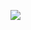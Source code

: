 ![](https://cloud.githubusercontent.com/assets/11174864/19292894/67284f28-9017-11e6-8167-baa6a3b14cf8.png)
